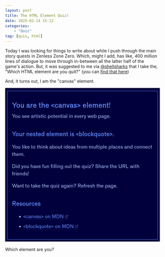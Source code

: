 ```yaml
---
layout: post
title: The HTML Element Quiz!
date: 2025-02-14 15:12
categories:
    - "Quiz"
tag: [quiz, html]
---
```

Today I was looking for things to write about while I push through the main story quests in Zenless Zone Zero. Which, might I add, has like, 400 million lines of dialogue to move through in-between all the latter half of the game's action. But, it was suggested to me via <a href="https://shellsharks.social/@shellsharks" target="_blank">@shellsharks</a> that I take the, "Which HTML element are you quit?" (you can <a href="https://jamesg.blog/2025/02/13/html-quiz" target="_blank">find that here</a>)

And, it turns out, I am the "canvas" element.

<img src="/img/posts/htmlelement/Screenshot from 2025-02-14 15-11-38.png">

Which element are you?